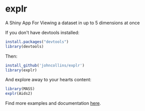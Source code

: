 explr
=====

A Shiny App For Viewing a dataset in up to 5 dimensions at once

If you don't have devtools installed:

```R
install.packages("devtools")
library(devtools)
```
    
Then:

```R
install_github('johncollins/explr')
library(explr)
```

And explore away to your hearts content:

```R
library(MASS)
explr(Aids2)
```

Find more examples and documentation [here](https://johncollins.github.io/explr/).
